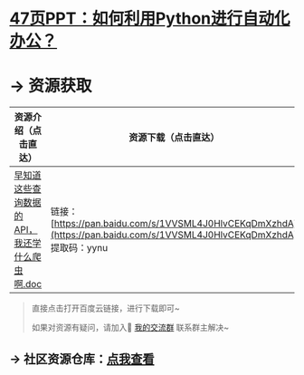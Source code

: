 

# [47页PPT：如何利用Python进行自动化办公？](https://mp.weixin.qq.com/s/k4opXSWsgjBGpu8aUVetSw)



# → 资源获取



| 资源介绍（点击直达）                                         | 资源下载（点击直达）                                         |
| ------------------------------------------------------------ | ------------------------------------------------------------ |
| [早知道这些查询数据的API，我还学什么爬虫啊.doc](https://mp.weixin.qq.com/s/QFlh0OB-niHupylvTPC24g) | 链接：[https://pan.baidu.com/s/1VVSML4J0HlvCEKqDmXzhdA](https://pan.baidu.com/s/1VVSML4J0HlvCEKqDmXzhdA)<br/> 提取码：yynu |

> 直接点击打开百度云链接，进行下载即可~
>
> 如果对资源有疑问，请加入🚸 [我的交流群](https://mp.weixin.qq.com/s/6cR5fMSCtdI5sJdWiDwhOA) 联系群主解决~
>



## → 社区资源仓库：[点我查看](http://t.cn/A6qTvrFK)

